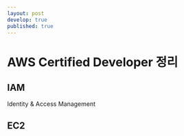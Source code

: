 ```yaml
---
layout: post
develop: true
published: true
---
```


# AWS Certified Developer 정리

## IAM
Identity & Access
Management 

## EC2

